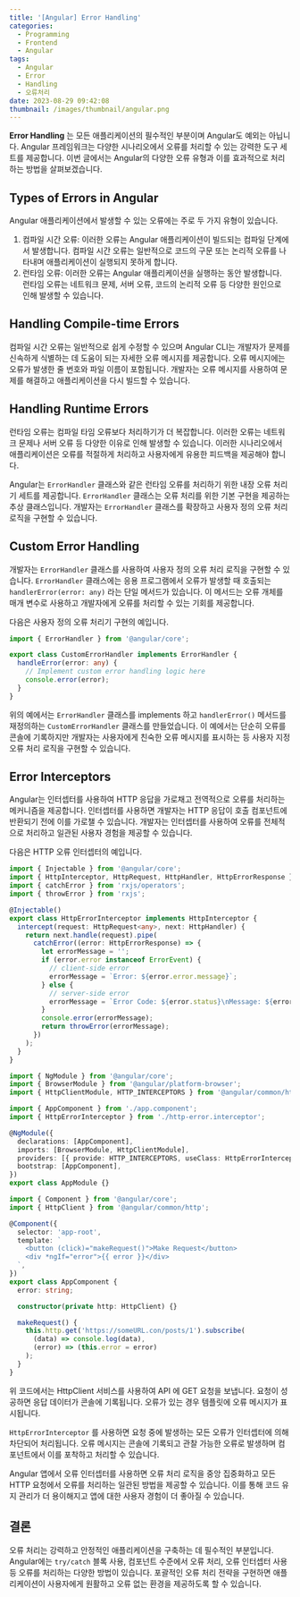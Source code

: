 ```yaml
---
title: '[Angular] Error Handling'
categories:
  - Programming
  - Frontend
  - Angular
tags:
  - Angular
  - Error
  - Handling
  - 오류처리
date: 2023-08-29 09:42:08
thumbnail: /images/thumbnail/angular.png
---
```


**Error Handling** 는 모든 애플리케이션의 필수적인 부분이며 Angular도 예외는 아닙니다. Angular 프레임워크는 다양한 시나리오에서 오류를 처리할 수 있는 강력한 도구 세트를 제공합니다. 이번 글에서는 Angular의 다양한 오류 유형과 이를 효과적으로 처리하는 방법을 살펴보겠습니다.

## Types of Errors in Angular

Angular 애플리케이션에서 발생할 수 있는 오류에는 주로 두 가지 유형이 있습니다.

1. 컴파일 시간 오류: 이러한 오류는 Angular 애플리케이션이 빌드되는 컴파일 단계에서 발생합니다. 컴파일 시간 오류는 일반적으로 코드의 구문 또는 논리적 오류를 나타내며 애플리케이션이 실행되지 못하게 합니다.
2. 런타임 오류: 이러한 오류는 Angular 애플리케이션을 실행하는 동안 발생합니다. 런타임 오류는 네트워크 문제, 서버 오류, 코드의 논리적 오류 등 다양한 원인으로 인해 발생할 수 있습니다.

## Handling Compile-time Errors

컴파일 시간 오류는 일반적으로 쉽게 수정할 수 있으며 Angular CLI는 개발자가 문제를 신속하게 식별하는 데 도움이 되는 자세한 오류 메시지를 제공합니다. 오류 메시지에는 오류가 발생한 줄 번호와 파일 이름이 포함됩니다. 개발자는 오류 메시지를 사용하여 문제를 해결하고 애플리케이션을 다시 빌드할 수 있습니다.

## Handling Runtime Errors

런타임 오류는 컴파일 타임 오류보다 처리하기가 더 복잡합니다. 이러한 오류는 네트워크 문제나 서버 오류 등 다양한 이유로 인해 발생할 수 있습니다. 이러한 시나리오에서 애플리케이션은 오류를 적절하게 처리하고 사용자에게 유용한 피드백을 제공해야 합니다.

Angular는 `ErrorHandler` 클래스와 같은 런타임 오류를 처리하기 위한 내장 오류 처리기 세트를 제공합니다. `ErrorHandler` 클래스는 오류 처리를 위한 기본 구현을 제공하는 추상 클래스입니다. 개발자는 `ErrorHandler` 클래스를 확장하고 사용자 정의 오류 처리 로직을 구현할 수 있습니다.

## Custom Error Handling

개발자는 `ErrorHandler` 클래스를 사용하여 사용자 정의 오류 처리 로직을 구현할 수 있습니다. `ErrorHandler` 클래스에는 응용 프로그램에서 오류가 발생할 때 호출되는 `handlerError(error: any)` 라는 단일 메서드가 있습니다. 이 메서드는 오류 개체를 매개 변수로 사용하고 개발자에게 오류를 처리할 수 있는 기회를 제공합니다.

다음은 사용자 정의 오류 처리기 구현의 예입니다.

```ts
import { ErrorHandler } from '@angular/core';

export class CustomErrorHandler implements ErrorHandler {
  handleError(error: any) {
    // Implement custom error handling logic here
    console.error(error);
  }
}
```

위의 예에서는 `ErrorHandler` 클래스를 implements 하고 `handlerError()` 메서드를 재정의하는 `CustomErrorHandler` 클래스를 만들었습니다. 이 예에서는 단순히 오류를 콘솔에 기록하지만 개발자는 사용자에게 친숙한 오류 메시지를 표시하는 등 사용자 지정 오류 처리 로직을 구현할 수 있습니다.

## Error Interceptors

Angular는 인터셉터를 사용하여 HTTP 응답을 가로채고 전역적으로 오류를 처리하는 메커니즘을 제공합니다. 인터셉터를 사용하면 개발자는 HTTP 응답이 호출 컴포넌트에 반환되기 전에 이를 가로챌 수 있습니다. 개발자는 인터셉터를 사용하여 오류를 전체적으로 처리하고 일관된 사용자 경험을 제공할 수 있습니다.

다음은 HTTP 오류 인터셉터의 예입니다.

```ts
import { Injectable } from '@angular/core';
import { HttpInterceptor, HttpRequest, HttpHandler, HttpErrorResponse } from '@angular/common/http';
import { catchError } from 'rxjs/operators';
import { throwError } from 'rxjs';

@Injectable()
export class HttpErrorInterceptor implements HttpInterceptor {
  intercept(request: HttpRequest<any>, next: HttpHandler) {
    return next.handle(request).pipe(
      catchError((error: HttpErrorResponse) => {
        let errorMessage = '';
        if (error.error instanceof ErrorEvent) {
          // client-side error
          errorMessage = `Error: ${error.error.message}`;
        } else {
          // server-side error
          errorMessage = `Error Code: ${error.status}\nMessage: ${error.message}`;
        }
        console.error(errorMessage);
        return throwError(errorMessage);
      })
    );
  }
}
```

```ts
import { NgModule } from '@angular/core';
import { BrowserModule } from '@angular/platform-browser';
import { HttpClientModule, HTTP_INTERCEPTORS } from '@angular/common/http';

import { AppComponent } from './app.component';
import { HttpErrorInterceptor } from './http-error.interceptor';

@NgModule({
  declarations: [AppComponent],
  imports: [BrowserModule, HttpClientModule],
  providers: [{ provide: HTTP_INTERCEPTORS, useClass: HttpErrorInterceptor, multi: true }],
  bootstrap: [AppComponent],
})
export class AppModule {}
```

```ts
import { Component } from '@angular/core';
import { HttpClient } from '@angular/common/http';

@Component({
  selector: 'app-root',
  template: `
    <button (click)="makeRequest()">Make Request</button>
    <div *ngIf="error">{{ error }}</div>
  `,
})
export class AppComponent {
  error: string;

  constructor(private http: HttpClient) {}

  makeRequest() {
    this.http.get('https://someURL.con/posts/1').subscribe(
      (data) => console.log(data),
      (error) => (this.error = error)
    );
  }
}
```

위 코드에서는 HttpClient 서비스를 사용하여 API 에 GET 요청을 보냅니다. 요청이 성공하면 응답 데이터가 콘솔에 기록됩니다. 오류가 있는 경우 템플릿에 오류 메시지가 표시됩니다.

`HttpErrorInterceptor` 를 사용하면 요청 중에 발생하는 모든 오류가 인터셉터에 의해 차단되어 처리됩니다. 오류 메시지는 콘솔에 기록되고 관찰 가능한 오류로 발생하며 컴포넌트에서 이를 포착하고 처리할 수 있습니다.

Angular 앱에서 오류 인터셉터를 사용하면 오류 처리 로직을 중앙 집중화하고 모든 HTTP 요청에서 오류를 처리하는 일관된 방법을 제공할 수 있습니다. 이를 통해 코드 유지 관리가 더 용이해지고 앱에 대한 사용자 경험이 더 좋아질 수 있습니다.

## 결론

오류 처리는 강력하고 안정적인 애플리케이션을 구축하는 데 필수적인 부분입니다. Angular에는 `try/catch` 블록 사용, 컴포넌트 수준에서 오류 처리, 오류 인터셉터 사용 등 오류를 처리하는 다양한 방법이 있습니다. 포괄적인 오류 처리 전략을 구현하면 애플리케이션이 사용자에게 원활하고 오류 없는 환경을 제공하도록 할 수 있습니다.
